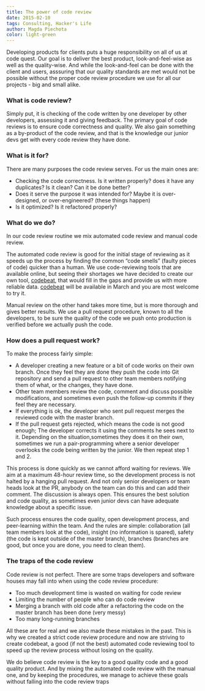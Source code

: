 ```yaml
---
title: The power of code review
date: 2015-02-10
tags: Consulting, Hacker's Life
author: Magda Piechota
color: light-green
---
```


Developing products for clients puts a huge responsibility on all of us at code quest. Our goal is to deliver the best product, look-and-feel-wise as well as the quality-wise. And while the look-and-feel can be done with the client and users, asssuring that our quality standards are met would not be possible without the proper code review procedure we use for all our projects - big and small alike.

### What is code review?
Simply put, it is checking of the code written by one developer by other developers, assessing it and giving feedback. The primary goal of code reviews is to ensure code correctness and quality. We also gain something as a by-product of the code review, and that is the knowledge our junior devs get with every code review they have done.

### What is it for?
There are many purposes the code review serves. For us the main ones are:

* Checking the code correctness. Is it written properly? does it have any duplicates? Is it clean? Can it be done better?
* Does it serve the purpose it was intended for? Maybe it is over-designed, or over-engineered? (these things happen)
* Is it optimized? Is it refactored properly?
  
### What do we do?
In our code review routine we mix automated code review and manual code review.

The automated code review is good for the initial stage of reviewing as it speeds up the process by finding the common “code smells” (faulty pieces of code) quicker than a human. We use code-reviewing tools that are available online, but seeing their shortages we have decided to create our own tool, [codebeat](https://codebeat.co/ "codebeat"), that would fill in the gaps and provide us with more reliable data. [codebeat](https://codebeat.co/ "codebeat") will be available in March and you are most welcome to try it.

Manual review on the other hand takes more time, but is more thorough and gives better results. We use a pull request procedure, known to all the developers, to be sure the quality of the code we push onto production is verified before we actually push the code.

### How does a pull request work?
To make the process fairly simple:

* A developer creating a new feature or a bit of code works on their own branch. Once they feel they are done they push the code into Git repository and send a pull request to other team members notifying them of what, or the changes, they have done.
* Other team members review the code, comment and discuss possible modifications, and sometimes even push the follow-up commits if they feel they are necessary.
* If everything is ok, the developer who sent pull request merges the reviewed code with the master branch.
* If the pull request gets rejected, which means the code is not good enough; The developer corrects it using the comments he sees next to it. Depending on the situation,sometimes they does it on their own, sometimes we run a pair-programming where a senior developer overlooks the code being written by the junior. We then repeat step 1 and 2.

This process is done quickly as we cannot afford waiting for reviews. We aim at a maximum 48-hour review time, so the development process is not halted by a hanging pull request. And not only senior developers or team heads look at the PR, anybody on the team can do this and can add their comment. The discussion is always open. This ensures the best solution and code quality, as sometimes even junior devs can have adequate knowledge about a specific issue.

Such process ensures the code quality, open development process, and peer-learning within the team. And the rules are simple: collaboration (all team members look at the code), insight (no information is spared), safety (the code is kept outside of the master branch), branches (branches are good, but once you are done, you need to clean them).

### The traps of the code review
Code review is not perfect. There are some traps developers and software houses may fall into when using the code review procedure:

* Too much development time is wasted on waiting for code review
* Limiting the number of people who can do code review
* Merging a branch with old code after a refactoring the code on the master branch has been done (very messy)
* Too many long-running branches

All these are for real and we also made these mistakes in the past. This is why we created a strict code review procedure and now are striving to create codebeat, a good (if not the best) automated code reviewing tool to speed up the review process without losing on the quality.

We do believe code review is the key to a good quality code and a good quality product. And by mixing the automated code review with the manual one, and by keeping the procedures, we manage to achieve these goals without falling into the code review traps
